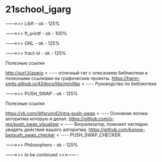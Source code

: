 # 21school_igarg
--->>> Libft - ok - 125%

--->>> ft_printf - ok - 100%

--->>> GNL - ok - 125%

--->>> fract-ol - ok - 125%

Полезные ссылки 

http://surl.li/aswio < ----  отличный гит с описанием библиотеки и полезными ссылками на графические проекты.
https://harm-smits.github.io/42docs/libs/minilibx < ----  Руководство по библиотеке

--->>> PUSH_SWAP - ok - 125%

Полезные ссылки 

https://vk.com/@forum42intra-push-swap    < ----  Основная логика алгоритма которую я делал.
https://github.com/o-reo/push_swap_visualizer  < ---- Визуализатор, поможет наглядно увидеть действия вашего алгоритма.
https://github.com/ksnow-be/push_swap_checker < ---- PUSH_SWAP_CHECKER.

--->>> Philosophers - ok - 125%

--->>> to be continued <<<----
